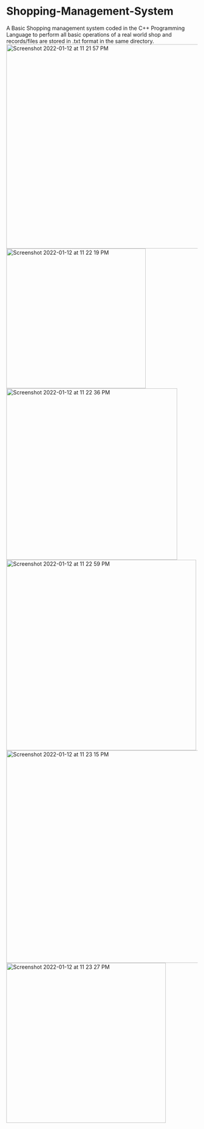 # Shopping-Management-System
A Basic Shopping management system coded in the C++ Programming Language to perform all basic operations of a real world shop and records/files are stored in .txt format in the same directory.
<img width="536" alt="Screenshot 2022-01-12 at 11 21 57 PM" src="https://user-images.githubusercontent.com/76950603/149195146-9aae31db-a774-4154-b946-b9241e3e3a34.png">
<img width="367" alt="Screenshot 2022-01-12 at 11 22 19 PM" src="https://user-images.githubusercontent.com/76950603/149195150-77ab45aa-ee75-4cc8-ae48-25011389fbd8.png">
<img width="450" alt="Screenshot 2022-01-12 at 11 22 36 PM" src="https://user-images.githubusercontent.com/76950603/149195156-03817a02-4be7-4a79-9c22-c9fe0ff4ac6b.png">
<img width="500" alt="Screenshot 2022-01-12 at 11 22 59 PM" src="https://user-images.githubusercontent.com/76950603/149195161-32756839-6eee-42c1-ba07-a2938d8aeabd.png">
<img width="558" alt="Screenshot 2022-01-12 at 11 23 15 PM" src="https://user-images.githubusercontent.com/76950603/149195167-f624ae92-c65e-4e05-b4c9-dcfbca95de09.png">
<img width="420" alt="Screenshot 2022-01-12 at 11 23 27 PM" src="https://user-images.githubusercontent.com/76950603/149195171-eedb9d91-f3c3-4765-87d1-fa29c64c0902.png">
